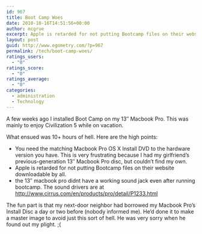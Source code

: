 ```yaml
---
id: 967
title: Boot Camp Woes
date: 2010-10-16T14:51:56+00:00
author: mcgrue
excerpt: Apple is retarded for not putting Bootcamp files on their website downloadable by all.
layout: post
guid: http://www.egometry.com/?p=967
permalink: /tech/boot-camp-woes/
ratings_users:
  - "0"
ratings_score:
  - "0"
ratings_average:
  - "0"
categories:
  - administration
  - Technology
---
```

A few weeks ago I installed Boot Camp on my 13&#8243; Macbook Pro. This was mainly to enjoy Civilization 5 while on vacation.

What ensued was 10+ hours of hell. Here are the high points:

  * You need the matching Macbook Pro OS X Install DVD to the hardware version you have. This is very frustrating because I had my girlfriend&#8217;s previous-generation 13&#8243; Macbook Pro disc, but couldn&#8217;t find my own.
  * Apple is retarded for not putting Bootcamp files on their website downloadable by all.
  * the 13&#8243; macbook pro didnt have a working sound jack even after running bootcamp. The sound drivers are at <http://www.cirrus.com/en/products/pro/detail/P1233.html>

The fun part is that my next-door neighbor had borrowed my Macbook Pro&#8217;s Install Disc a day or two before (nobody informed me). He&#8217;d done it to make a master image to avoid just this sort of hell. He was very sorry when he found out my plight. ;(